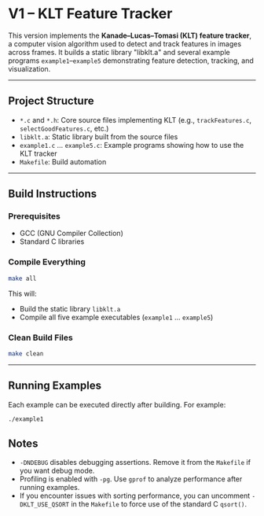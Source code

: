 # V1 – KLT Feature Tracker

This version implements the **Kanade–Lucas–Tomasi (KLT) feature tracker**, a computer vision algorithm used to detect and track features in images across frames.
It builds a static library "libklt.a" and several example programs `example1`–`example5` demonstrating feature detection, tracking, and visualization.

---

## Project Structure

* `*.c` and `*.h`: Core source files implementing KLT (e.g., `trackFeatures.c`, `selectGoodFeatures.c`, etc.)
* `libklt.a`: Static library built from the source files
* `example1.c` … `example5.c`: Example programs showing how to use the KLT tracker
* `Makefile`: Build automation

---

## Build Instructions

### Prerequisites

* GCC (GNU Compiler Collection)
* Standard C libraries

### Compile Everything

```bash
make all
```

This will:

* Build the static library `libklt.a`
* Compile all five example executables (`example1` … `example5`)

### Clean Build Files

```bash
make clean
```

---

## Running Examples

Each example can be executed directly after building. For example:

```bash
./example1
```

## Notes

* `-DNDEBUG` disables debugging assertions. Remove it from the `Makefile` if you want debug mode.
* Profiling is enabled with `-pg`. Use `gprof` to analyze performance after running examples.
* If you encounter issues with sorting performance, you can uncomment `-DKLT_USE_QSORT` in the `Makefile` to force use of the standard C `qsort()`.
